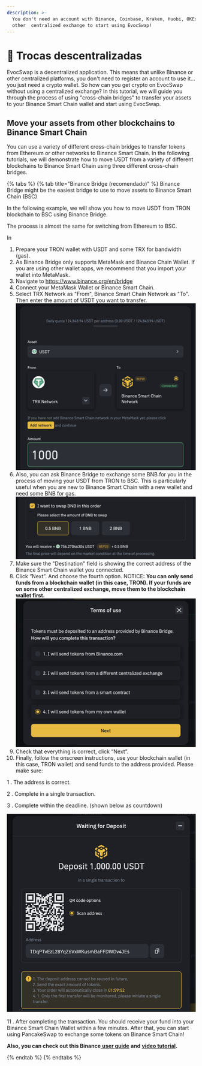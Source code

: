 ```yaml
---
description: >-
  You don't need an account with Binance, Coinbase, Kraken, Huobi, OKEx or any
  other  centralized exchange to start using EvocSwap!
---
```


# 🔁 Trocas descentralizadas

EvocSwap is a decentralized application. This means that unlike Binance or other centralized platforms, you don't need to register an account to use it... you just need a crypto wallet. So how can you get crypto on EvocSwap without using a centralized exchange? In this tutorial, we will guide you through the process of using "cross-chain bridges" to transfer your assets to your Binance Smart Chain wallet and start using EvocSwap.&#x20;

## Move your assets from other blockchains to Binance Smart Chain

&#x20;You can use a variety of different cross-chain bridges to transfer tokens from Ethereum or other networks to Binance Smart Chain. In the following tutorials, we will demonstrate how to move USDT from a variety of different blockchains to Binance Smart Chain using three different cross-chain bridges.

{% tabs %}
{% tab title="Binance Bridge (recomendado)" %}
Binance Bridge might be the easiest bridge to use to move assets to Binance Smart Chain (BSC)

In the following example, we will show you how to move USDT from TRON blockchain to BSC using Binance Bridge.

The process is almost the same for switching from Ethereum to BSC.

In

1. Prepare your TRON wallet with USDT and some TRX for bandwidth (gas).
2. As Binance Bridge only supports MetaMask and Binance Chain Wallet. If you are using other wallet apps, we recommend that you import your wallet into MetaMask.
3. Navigate to https://www.binance.org/en/bridge
4. Connect your MetaMask Wallet or Binance Smart Chain.
5. Select TRX Network as "From", Binance Smart Chain Network as "To". Then enter the amount of USDT you want to transfer.                                                                                                           ![](.gitbook/assets/1.png)&#x20;
6. Also, you can ask Binance Bridge to exchange some BNB for you in the process of moving your USDT from TRON to BSC. This is particularly useful when you are new to Binance Smart Chain with a new wallet and need some BNB for gas.                               ![](.gitbook/assets/2.png)&#x20;
7. Make sure the "Destination" field is showing the correct address of the Binance Smart Chain wallet you connected.
8. Click “Next”. And choose the fourth option. NOTICE: **You can only send funds from a blockchain wallet (in this case, TRON). If your funds are on some other centralized exchange, move them to the blockchain wallet first.** ![](.gitbook/assets/3.png)
9. Check that everything is correct, click “Next”.
10. Finally, follow the onscreen instructions, use your blockchain wallet (in this case, TRON wallet) and send funds to the address provided. Please make sure:

&#x20;        1 . The address is correct.

&#x20;        2 . Complete in a single transaction.

&#x20;        3 . Complete within the deadline. (shown below as countdown)

&#x20;![](.gitbook/assets/4.png)&#x20;

11 . After completing the transaction. You should receive your fund into your Binance Smart Chain Wallet within a few minutes. After that, you can start using PancakeSwap to exchange some tokens on Binance Smart Chain!

**Also, you can check out this Binance**[ **user guide**](https://academy.binance.com/pt/articles/an-introduction-to-binance-bridge) **and** [**video tutorial**](https://fast.wistia.net/embed/iframe/fhip2z4nth)**.**



&#x20;  &#x20;
{% endtab %}
{% endtabs %}
